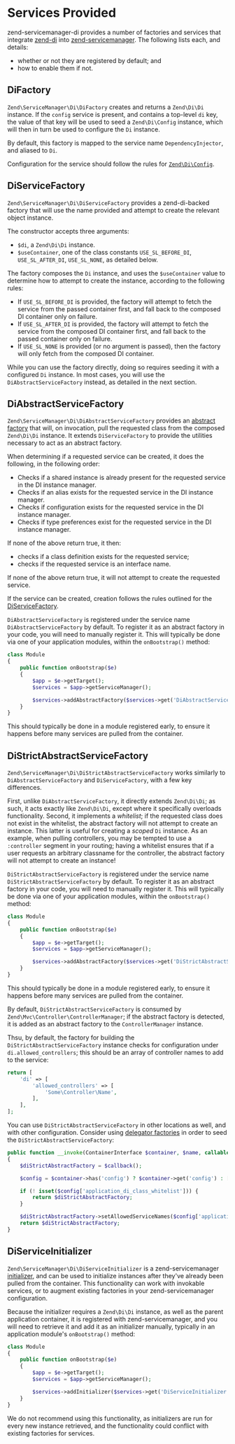 # Services Provided

zend-servicemanager-di provides a number of factories and services that
integrate [zend-di](https://github.com/zendframework/zend-di) into
[zend-servicemanager](https://docs.zendframework.com/zend-servicemanager/).
The following lists each, and details:

- whether or not they are registered by default; and
- how to enable them if not.

## DiFactory

`Zend\ServiceManager\Di\DiFactory` creates and returns a `Zend\Di\Di` instance.
If the `config` service is present, and contains a top-level `di` key, the value
of that key will be used to seed a `Zend\Di\Config` instance, which will then in
turn be used to configure the `Di` instance.

By default, this factory is mapped to the service name `DependencyInjector`, and
aliased to `Di`.

Configuration for the service should follow the rules for
[`Zend\Di\Config`](https://docs.zendframework.com/zend-di/config/).

## DiServiceFactory

`Zend\ServiceManager\Di\DiServiceFactory` provides a zend-di-backed factory that
will use the name provided and attempt to create the relevant object instance.

The constructor accepts three arguments:

- `$di`, a `Zend\Di\Di` instance.
- `$useContainer`, one of the class constants `USE_SL_BEFORE_DI`,
  `USE_SL_AFTER_DI`, `USE_SL_NONE`, as detailed below.

The factory composes the `Di` instance, and uses the `$useContainer` value to
determine how to attempt to create the instance, according to the following
rules:

- If `USE_SL_BEFORE_DI` is provided, the factory will attempt to fetch the service
  from the passed container first, and fall back to the composed DI container
  only on failure.
- If `USE_SL_AFTER_DI` is provided, the factory will attempt to fetch the service
  from the composed DI container first, and fall back to the passed container
  only on failure.
- If `USE_SL_NONE` is provided (or no argument is passed), then the factory will
  only fetch from the composed DI container.

While you can use the factory directly, doing so requires seeding it with a
configured `Di` instance. In most cases, you will use the
`DiAbstractServiceFactory` instead, as detailed in the next section.

## DiAbstractServiceFactory

`Zend\ServiceManager\Di\DiAbstractServiceFactory` provides an [abstract
factory](http://docs.zendframework.com/zend-servicemanager/configuring-the-service-manager/#abstract-factories)
that will, on invocation, pull the requested class from the composed
`Zend\Di\Di` instance. It extends `DiServiceFactory` to provide the utilities
necessary to act as an abstract factory.

When determining if a requested service can be created, it does the following,
in the following order:

- Checks if a shared instance is already present for the requested service in
  the DI instance manager.
- Checks if an alias exists for the requested service in the DI instance
  manager.
- Checks if configuration exists for the requested service in the DI instance
  manager.
- Checks if type preferences exist for the requested service in the DI instance
  manager.

If none of the above return true, it then:

- checks if a class definition exists for the requested service;
- checks if the requested service is an interface name.

If none of the above return true, it will not attempt to create the requested
service.

If the service can be created, creation follows the rules outlined for the
[DiServiceFactory](#diservicefactory).

`DiAbstractServiceFactory` is registered under the service name
`DiAbstractServiceFactory` by default. To register it as an abstract factory in
your code, you will need to manually register it. This will typically be done
via one of your application modules, within the `onBootstrap()` method:

```php
class Module
{
    public function onBootstrap($e)
    {
        $app = $e->getTarget();
        $services = $app->getServiceManager();

        $services->addAbstractFactory($services->get('DiAbstractServiceFactory'));
    }
}
```

This should typically be done in a module registered early, to ensure it happens
before many services are pulled from the container.

## DiStrictAbstractServiceFactory

`Zend\ServiceManager\Di\DiStrictAbstractServiceFactory` works similarly to
`DiAbstractServiceFactory` and `DiServiceFactory`, with a few key differences.

First, unlike `DiAbstractServiceFactory`, it directly extends `Zend\Di\Di`; as
such, it acts exactly like `Zend\Di\Di`, except where it specifically overloads
functionality. Second, it implements a *whitelist*; if the requested class does
not exist in the whitelist, the abstract factory will not attempt to create an
instance. This latter is useful for creating a *scoped* `Di` instance. As an
example, when pulling controllers, you may be tempted to use a `:controller`
segment in your routing; having a whitelist ensures that if a user requests an
arbitrary classname for the controller, the abstract factory will not attempt to
create an instance!

`DiStrictAbstractServiceFactory` is registered under the service name
`DiStrictAbstractServiceFactory` by default. To register it as an abstract factory in
your code, you will need to manually register it. This will typically be done
via one of your application modules, within the `onBootstrap()` method:

```php
class Module
{
    public function onBootstrap($e)
    {
        $app = $e->getTarget();
        $services = $app->getServiceManager();

        $services->addAbstractFactory($services->get('DiStrictAbstractServiceFactory'));
    }
}
```

This should typically be done in a module registered early, to ensure it happens
before many services are pulled from the container.

By default, `DiStrictAbstractServiceFactory` is consumed by
`Zend\Mvc\Controller\ControllerManager`; if the abstract factory is detected, it
is added as an abstract factory to the `ControllerManager` instance.

Thsu, by default, the factory for building the `DiStrictAbstractServiceFactory`
instance checks for configuration under `di.allowed_controllers`; this should
be an array of controller names to add to the service:

```php
return [
    'di' => [
        'allowed_controllers' => [
            'Some\Controller\Name',
        ],
    ],
];
```

You can use `DiStrictAbstractServiceFactory` in other locations as well, and
with other configuration. Consider using [delegator factories](http://docs.zendframework.com/zend-servicemanager/delegators/)
in order to seed the `DiStrictAbstractServiceFactory`:

```php
public function __invoke(ContainerInterface $container, $name, callable $callback, array $options = null)
{
    $diStrictAbstractFactory = $callback();

    $config = $container->has('config') ? $container->get('config') : [];

    if (! isset($config['application_di_class_whitelist'])) {
        return $diStrictAbstractFactory;
    }

    $diStrictAbstractFactory->setAllowedServiceNames($config['application_di_class_whitelist']);
    return $diStrictAbstractFactory;
}
```

## DiServiceInitializer

`Zend\ServiceManager\Di\DiServiceInitializer` is a zend-servicemanager
[initializer](http://docs.zendframework.com/zend-servicemanager/configuring-the-service-manager/#initializers),
and can be used to initialize instances after they've already been pulled from
the container. This functionality can work with invokable services, or to
augment existing factories in your zend-servicemanager configuration.

Because the initializer requires a `Zend\Di\Di` instance, as well as the parent
application container, it is registered with zend-servicemanager, and you will
need to retrieve it and add it as an initializer manually, typically in an
application module's `onBootstrap()` method:

```php
class Module
{
    public function onBootstrap($e)
    {
        $app = $e->getTarget();
        $services = $app->getServiceManager();

        $services->addInitializer($services->get('DiServiceInitializer'));
    }
}
```

We do not recommend using this functionality, as initializers are run for every
new instance retrieved, and the functionality could conflict with existing
factories for services.
